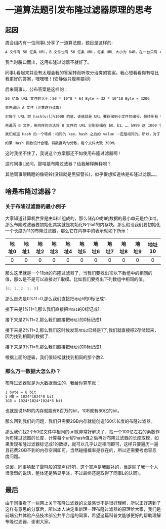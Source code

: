 # 一道算法题引发布隆过滤器原理的思考
## 起因
周会组内有一位同事L分享了一道算法题，题目是这样的:
```txt
A 文件有 50 亿条 URL，B 文件也有 50 亿条 URL，每条 URL 大小为 64B，在一台只有 4G 内存的机器上，怎么找出 A、B 中相同的 URL？
```
我当时脱口而出，这用布隆过滤器不就好了。

同事L看起来并没有太理会我的答案转而听取分治类的答案。我心想看看你有啥比我更好的答案，嘿嘿嘿！(安静做只腹黑猫🐱)

后来同事L，公布答案是这样的：
```txt
50 亿条 URL 文件的大小：50 * 10^8 * 64 Byte ≈ 32 * 10^10 Byte ≈ 320G

首先遍历 A 文件（注意逐行读取）

对每个 URL 取 hash(url)%1000 的值，该值就是 URL 要存储到小文件的编号，最终所有 URL 分别存储在 1000 个小文件中，文件名记成以下形式： a0、a1、…、a999

再遍历 B 文件，用同样的方法将 B 文件的 URL 分别存储在 b0、b1、…、b999 这 1000 个小文件中。

我们知道 Hash 的一个特点：相同的 key，hash 之后的 value 一定是相同的。所以，对于 A、B 文件中相同的 URL，Hash 之后，一定会存储到相同下标的文件中。

如果 Hash 函数设计合理，将数据均匀分散，每个文件大致 300M。
```

这时我坐不住了，我说这个方案那还不如使用布隆过滤器啊！

这时同事L发问，那啥是布隆过滤器？给我解释解释呗？

其他同事眼睛瞪的像铜铃(没错就是黑猫警长)，似乎很想知道啥是布隆过滤器。。。

## 啥是布隆过滤器？

### 关于布隆过滤器的最小例子

大家知道计算机世界是由0和1组成的，那么储存0或1的数据的最小单元是位(bit)。那么布隆过滤器要初始化其实就是初始化N个bit的内存块。那么假设我们要初始化一个长度为11的布隆过滤器，那么它在内存中的表示就如下所示：

|  地址0  |  地址1 |  地址2  | 地址3  | 地址4 |  地址5 |   地址6 |  地址7 |  地址8  |  地址9  |  地址10  |
|  :-:  | :-:  |  :-:  | :-:  |  :-:  |   :-:  | :-:  |  :-:  | :-:  |  :-:  |   :-:  |
| 0  | 0 |0  | 0 |0  | 0  | 0 |0  | 0 |0  |0  |

那么这里就是一个11bit的布隆过滤器了，当我们要找出10以下数组中的相同的值，那么是不是可以直接对11取模。比如我们要找出下列数组中相同的值。
```js
[0, 1, 2, 2, 9]
```
那么首先是0%11=0,那么我们直接把`地址0`的0标记成1.

接下来是1%11=1,那么我们直接把`地址1`的0标记成1.

接下来是2%11=2,那么我们直接把`地址2`的0标记成1.

接下来是2%11=2,那么我们这时候发现`地址2`已经是1了,我们就直接把2存储起来，因为找到相同的数据了.

接下来是9%11=9,那么我们直接把`地址9`的0标记成1.

根据上面的逻辑，我们很轻松就找到相同的那个数2.


### 那么万一数据大怎么办？

布隆过滤器就是为大数据而生的，我给你算笔账：
```
1 byte = 8 bit 
1 MB = 1024*1024*8 bit
1GB = 1024*1024*1024*8 bit
```
也就是说1MB的内存就能有8百万的bit，1GB就有80亿的bit。

那么回到我们的问题，我们只需要2GB内存就能创造160亿长度的布隆过滤器。

那么我们找2个50亿文件中相同的url就非常好解决了，找一个100亿左右的素数作为布隆过滤器的长度，计算每个url的hash值之后再对布隆过滤器的长度取模，如果发现布隆过滤器标记成1的数据，就可以几乎认定相同即可，这样只要遍历一遍且花费2GB不到的内存空间即可。当然碰撞概率是存在的，所以还需要考虑容忍度问题。

说罢，同事响起了雷鸣般的掌声(好吧，这个掌声是我脑补的，当是除了我一个人很激烈的说话，整体还是略显平淡，不过最终还是取得了同事L的认同)。

## 最后
由于同事看了一些网上关于布隆过滤器的文章感觉不是很好理解，所以正好遇到了这样有意思的分享后，所以本人决定重新理一理布隆过滤器的原理给大家，我们是前端公共体验产品技术部公共平台组的同事，希望这篇科普文能够更好的帮助理解布隆过滤器，谢谢大家。

